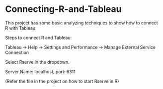 # Connecting-R-and-Tableau
This project has some basic analyzing techniques to show how to connect R with Tableau

Steps to connect R and Tableau:

Tableau -> Help -> Settings and Performance -> Manage External Service Connection

Select Rserve in the dropdown.

Server Name: localhost, port: 6311

(Refer the file in the project on how to start Rserve in R)

